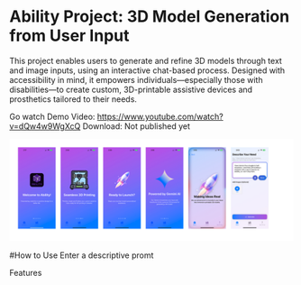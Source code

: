 # Ability Project: 3D Model Generation from User Input

This project enables users to generate and refine 3D models through text and image inputs, using an interactive chat-based process. Designed with accessibility in mind, it empowers individuals—especially those with disabilities—to create custom, 3D-printable assistive devices and prosthetics tailored to their needs.

Go watch Demo Video: https://www.youtube.com/watch?v=dQw4w9WgXcQ
Download: Not published yet

![alt text](./res/f1.png)

#How to Use
Enter a descriptive promt

Features
 
